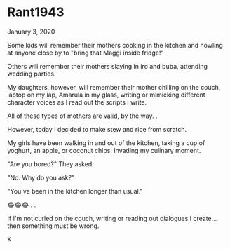 # Rant1943


January 3, 2020

Some kids will remember their mothers cooking in the kitchen and howling at anyone close by to "bring that Maggi inside fridge!"

Others will remember their mothers slaying in iro and buba, attending wedding parties.

My daughters, however, will remember their mother chilling on the couch, laptop on my lap, Amarula in my glass, writing or mimicking different character voices as I read out the scripts I write.

All of these types of mothers are valid, by the way. 
.

However, today I decided to make stew and rice from scratch. 

My girls have been walking in and out of the kitchen, taking a cup of yoghurt, an apple, or coconut chips. Invading my culinary moment.

"Are you bored?" They asked.

"No. Why do you ask?"

"You've been in the kitchen longer than usual."

😂😂😂
.
.

If I'm not curled on the couch, writing or reading out dialogues I create... then something must be wrong.

K
